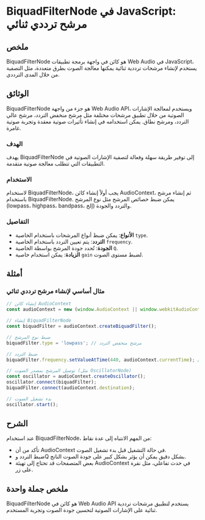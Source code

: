 <!--
Meta Description: # BiquadFilterNode في JavaScript: مرشح ترددي ثنائي ## ملخص BiquadFilterNode هو كائن في واجهة برمجة تطبيقات Web Audio في JavaScript، يستخدم لإنشاء مرشح...
Meta Keywords: audiocontext, biquadfilternode, الصوت, التردد, مرشح
-->

# BiquadFilterNode في JavaScript: مرشح ترددي ثنائي

## ملخص
BiquadFilterNode هو كائن في واجهة برمجة تطبيقات Web Audio في JavaScript، يستخدم لإنشاء مرشحات ترددية ثنائية يمكنها معالجة الصوت بطرق متعددة، مثل التصفية من خلال المدى الترددي.

## الوثائق
BiquadFilterNode هو جزء من واجهة Web Audio API، ويستخدم لمعالجة الإشارات الصوتية من خلال تطبيق مرشحات مختلفة مثل مرشح منخفض التردد، مرشح عالي التردد، ومرشح نطاق. يمكن استخدامه في إنشاء تأثيرات صوتية معقدة وتجربة صوتية غامرة.

### الهدف
يهدف BiquadFilterNode إلى توفير طريقة سهلة وفعالة لتصفية الإشارات الصوتية في التطبيقات التي تتطلب معالجة صوتية متقدمة.

### الاستخدام
لاستخدام BiquadFilterNode، يجب أولاً إنشاء كائن AudioContext، ثم إنشاء مرشح باستخدام BiquadFilterNode. يمكن ضبط خصائص المرشح مثل نوع المرشح (lowpass، highpass، bandpass، إلخ) والتردد والجودة. 

### التفاصيل
- **الأنواع**: يمكن ضبط أنواع المرشحات باستخدام الخاصية `type`.
- **التردد**: يتم تعيين التردد باستخدام الخاصية `frequency`.
- **الجودة**: تُحدد جودة المرشح بواسطة الخاصية `Q`.
- **الزيادة**: يمكن استخدام خاصية `gain` لضبط مستوى الصوت.

## أمثلة
### مثال أساسي لإنشاء مرشح ترددي ثنائي

```javascript
// إنشاء كائن AudioContext
const audioContext = new (window.AudioContext || window.webkitAudioContext)();

// إنشاء BiquadFilterNode
const biquadFilter = audioContext.createBiquadFilter();

// ضبط نوع المرشح
biquadFilter.type = 'lowpass'; // مرشح منخفض التردد

// ضبط التردد
biquadFilter.frequency.setValueAtTime(440, audioContext.currentTime); // 440 هرتز

// توصيل المرشح بمصدر الصوت (مثل OscillatorNode)
const oscillator = audioContext.createOscillator();
oscillator.connect(biquadFilter);
biquadFilter.connect(audioContext.destination);

// بدء تشغيل الصوت
oscillator.start();
```

## الشرح
عند استخدام BiquadFilterNode، من المهم الانتباه إلى عدة نقاط:
- تأكد من أن AudioContext في حالة التشغيل قبل بدء تشغيل الصوت.
- ضبط التردد وQ بشكل دقيق يمكن أن يؤثر بشكل كبير على جودة الصوت الناتج.
- بعض المتصفحات قد تحتاج إلى تهيئة AudioContext في حدث تفاعلي، مثل نقرة على زر.

## ملخص جملة واحدة
BiquadFilterNode هو كائن في Web Audio API يستخدم لتطبيق مرشحات ترددية ثنائية على الإشارات الصوتية لتحسين جودة الصوت وتجربة المستخدم.